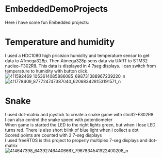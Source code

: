 # EmbeddedDemoProjects
Here i have some fun Embedded projects:

# Temperature and humidity
I used a HDC1080 high pricision humidity and temperature sensor to get data to ATmega328p.
Then Atmega328p sens data via UART to STM32 nucleo-F302R8.
This data is displayed in 4 7seg displays. 
I can switch from temperature to humidity with button click.
![411592469_1053614085886085_698731388967239220_n](https://github.com/PiotrJagla/EmbeddedDemoProjects/assets/76881722/db82a2d0-b618-4fd6-8fe6-a171b3f60295)
![411778409_877724747387040_620683428153191571_n](https://github.com/PiotrJagla/EmbeddedDemoProjects/assets/76881722/a2e06ba5-4eb9-401e-926c-5f8130da90a0)

# Snake
I used dot-matrix and joystick to create a snake game with stm32-F302R8 <br>
I can also control the snake speed with potentiometer <br>
When game is started the LED to the right lights green, but when i lose LED turns red. There is also short blink of blue light when i collect a dot <br>
Scored points are counted with 2 7-seg displays <br>
I used freeRTOS is this project to properly multiplex 7-seg displays and dot-matrix <br>
![414647398_643927464406667_7967834541922400208_n](https://github.com/PiotrJagla/EmbeddedDemoProjects/assets/76881722/3f638a0d-2471-46c0-952e-a13e278808d8)
